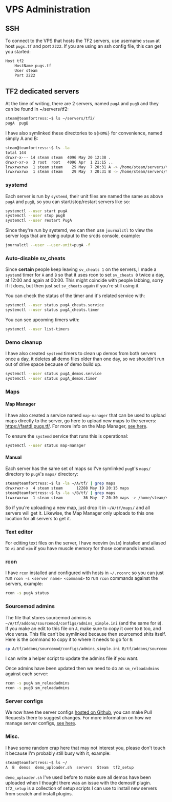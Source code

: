 # VPS Administration


## SSH

To connect to the VPS that hosts the TF2 servers, use username `steam` at host `pugs.tf` and port `2222`. If you are using an ssh config file, this can get you started:

```bash
Host tf2
    HostName pugs.tf
    User steam
    Port 2222
```

## TF2 dedicated servers

At the time of writing, there are 2 servers, named `pugA` and `pugB` and they can be found in ~/servers/tf2:

```bash
steam@teamfortress:~$ ls ~/servers/tf2/
pugA  pugB
```

I have also symlinked these directories to `${HOME}` for convenience, named simply A and B:

```bash
steam@teamfortress:~$ ls -la
total 144
drwxr-x--- 14 steam steam  4096 May 20 12:38 .
drwxr-xr-x  3 root  root   4096 Apr  1 21:15 ..
lrwxrwxrwx  1 steam steam    29 May  7 20:31 A -> /home/steam/servers/tf2/pugA/
lrwxrwxrwx  1 steam steam    29 May  7 20:31 B -> /home/steam/servers/tf2/pugB/
```


### systemd

Each server is run by `systemd`, their unit files are named the same as above `pugA` and `pugB`, so you can start/stop/restart servers like so:

```bash
systemctl --user start pugA
systemctl --user stop pugB
systemctl --user restart PugA
```

Since they're run by systemd, we can then use `journalctl` to view the server logs that are being output to the srcds console, example:

```bash
journalctl --user --user-unit=pugA -f
```


### Auto-disable sv_cheats

Since __certain__ people keep leaving `sv_cheats 1` on the servers, I made a `systemd` timer for `A` and `B` so that it uses rcon to set `sv_cheats 0` twice a day, at 12:00 and again at 00:00. This might coincide with people labbing, sorry if it does, but then just set `sv_cheats` again if you're still using it.

You can check the status of the timer and it's related service with:

```bash
systemctl --user status pugA_cheats.service
systemctl --user status pugA_cheats.timer
```

You can see upcoming timers with:

```bash
systemctl --user list-timers
```


### Demo cleanup

I have also created `systemd` timers to clean up demos from both servers once a day, it deletes all demo files older than one day, so we shouldn't run out of drive space because of demo build up.

```bash
systemctl --user status pugA_demos.service
systemctl --user status pugA_demos.timer
```

### Maps

#### Map Manager

I have also created a service named `map-manager` that can be used to upload maps directly to the server, go here to upload new maps to the servers: https://fastdl.pugs.tf/. For more info on the Map Manager, [see here](./map-management/index.md).

To ensure the `systemd` service that runs this is operational:

```bash
systemctl --user status map-manager
```

#### Manual

Each server has the same set of maps so I've symlinked `pugB`'s `maps/` directory to `pugA`'s `maps/` directory:

```bash
steam@teamfortress:~$ ls -la ~/A/tf/ | grep maps
drwxrwxr-x  4 steam steam      12288 May 19 20:15 maps
steam@teamfortress:~$ ls -la ~/B/tf/ | grep maps
lrwxrwxrwx  1 steam steam         36 May  7 20:30 maps -> /home/steam/servers/tf2/pugA/tf/maps
```

So if you're uploading a new map, just drop it in `~/A/tf/maps/` and all servers will get it. Likewise, the Map Manager only uploads to this one location for all servers to get it.



### Text editor

For editing text files on the server, I have neovim (`nvim`) installed and aliased to `vi` and `vim` if you have muscle memory for those commands instead.


### rcon

I have `rcon` installed and configured with hosts in `~/.rconrc` so you can just run `rcon -s <server name> <command>` to run `rcon` commands against the servers, example:

```bash
rcon -s pugA status
```


### Sourcemod admins

The file that stores sourcemod admins is `~/A/tf/addons/sourcemod/configs/admins_simple.ini` (and the same for `B`). If you make an edit to this file on `A`, make sure to copy it over to `B` too, and vice versa. This file can't be symlinked because then sourcemod shits itself. Here is the command to copy it to where it needs to go for `B`:

```bash
cp A/tf/addons/sourcemod/configs/admins_simple.ini B/tf/addons/sourcemod/configs/admins_simple.ini
```

I can write a helper script to update the admins file if you want.

Once admins have been updated then we need to do an `sm_reloadadmins` against each server:

```bash
rcon -s pugA sm_reloadadmins
rcon -s pugB sm_reloadadmins
```


### Server configs

We now have the server configs [hosted on Github](https://github.com/GoodGuyGroves/tf2-passtime-config), you can make Pull Requests there to suggest changes. For more information on how we manage server configs, [see here](./server-configs.md).


### Misc.

I have some random crap here that may not interest you, please don't touch it because I'm probably still busy with it, example:

```bash
steam@teamfortress:~$ ls ~/
A  B  demos  demo_uploader.sh  servers  Steam  tf2_setup
```

`demo_uploader.sh` I've used before to make sure all demos have been uploaded when I thought there was an issue with the demostf plugin. `tf2_setup` is a collection of setup scripts I can use to install new servers from scratch and install plugins.
